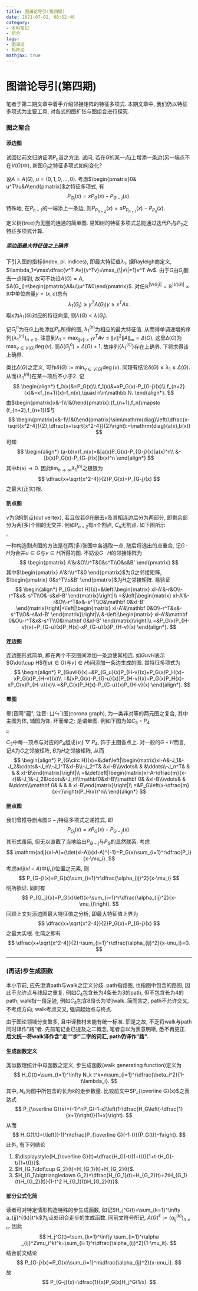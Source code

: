```yaml
---
title: 图谱论导引(第四期)
date: 2021-07-02, 08:52:46
category: 
- 本科笔记
- 组合
tags: 
- 图谱论
- 矩阵论
mathjax: true
---
```


# 图谱论导引(第四期)

笔者于第二期文章中着手介绍邻接矩阵的特征多项式. 本期文章中, 我们仍以特征多项式为主要工具, 对各式的图扩张与图组合进行探究.

### 图之聚合

#### 添边图

试回忆前文归纳证明$P_n$谱之方法. 试问, 若在$G$的某一点$j$上增添一条边(另一端点不在$V(G)$中), 新图$G_j$之特征多项式如何变化?

设$A=A(G)$, $u=(0,1,0,\ldots,0)$. 考虑$\begin{pmatrix}0& u^T\\u&A\end{pmatrix}$之特征多项式, 有
$$
P_{G_j}(x)=xP_G(x)-P_{G-j}(x).
$$
特殊地, 在$P_{n+1}$的一端添上一条边, 则$P_{P_{n+2}}(x)=xP_{P_{n+1}}(x)-P_{P_n}(x)$. 

定义树(tree)为无圈的连通的简单图. 易知树的特征多项式总能通过迭代$P_1$与$P_2$之特征多项式计算. 

##### 添边图最大特征值之上确界

下引入图的指标(index, pl. indices), 即最大特征值$\lambda_1$. 据Rayleigh商定义, $\lambda_1=\max\dfrac{v^T Av}{v^Tv}=\max_{\|v\|=1}v^T Av$. 由于$G$由$G_j$删去一点得到, 故可不妨设$A(G)=A$, $A(G_j)=\begin{pmatrix}A&u\\u^T&0\end{pmatrix}$. 对任$\mathbb R^{|V(G_j)|}=\mathbb R^{|V(G)|}\times \mathbb R$中单位向量$y=(x,c)$总有
$$
\lambda_1(G_j)\geq y^TA(G_j)y\geq x^TAx.
$$
取$x$为$\lambda_1(G)$对应的特征向量, 则$\lambda(G)<\lambda(G_j)$. 

记$G_j^n$为在$G$上$j$处添加$P_n$所得的图, $\lambda_1^{(n)}$为相应的最大特征值. 从而得单调递增的序列$\{\lambda_1^{(n)}\}_{n\geq 0}$. 注意到$\lambda_1=\max_{\|v\|=1}v^T Av\leq\|v\|^2\|A\|_\infty=\Delta (G)$, 这里$\Delta (G)$为$\max_{v\in V(G)}\deg(v)$. 而$\Delta(G_j^n)=\Delta (G)+1$, 故序列$\{\lambda_1^{(n)}\}$存在上确界. 下将求得该上确界. 

类比$\Delta (G)$之定义, 可作$\delta (G):=\min_{v\in V(G)}\deg(v)$. 同理有结论$\delta(G)\leq\lambda_1\leq\Delta(G)$. 从而$\{\lambda_1^{(n)}\}$在某一项后不小于$2$. 记
$$
\begin{align*}
f_0(x)&=P_G(x)\\
f_1(x)&=xP_G(x)-P_{G-j}(x)\\
f_{n+2}(x)&=xf_{n+1}(x)-f_n(x),\quad n\in\mathbb N.
\end{align*}.
$$
由$\begin{pmatrix}x&-1\\1&0\end{pmatrix}:(f_{n+1},f_n)\mapsto (f_{n+2},f_{n+1})$与
$$
\begin{pmatrix}x&-1\\1&0\end{pmatrix}\sim\mathrm{diag}\left(\dfrac{x-\sqrt{x^2-4}}{2},\dfrac{x+\sqrt{x^2-4}}{2}\right):=\mathrm{diag}(a(x),b(x))
$$
可知
$$
\begin{align*}
(a-b)(x)f_n(x)=&[a(x)P_G(x)-P_{G-j}(x)]a(x)^n\\
&-[b(x)P_G(x)-P_{G-j}(x)]b(x)^n
\end{align*}
$$
其中$b(x)\to 0$. 因此$\lim_{n\to\infty} \lambda_1^{(n)}$之极限为
$$
\dfrac{x+\sqrt{x^2-4}}{2}P_G(x)=P_{G-j}(x)
$$
之最大(正实)根.

#### 割点图

$v$为$G$的割点(cut vertex), 若且仅若$G$在删去$v$及其相连边后分为两部分, 即剩余部分为两(多)个图的无交并. 例如$P_{n+2}$有$n$个割点, $C_n$无割点. 如下图所示

<img src="https://files.mdnice.com/user/12571/329d992b-d33b-44d0-8df9-2b3959d05724.png" style="zoom: 33%;" />

一种构造割点图的方法是在两(多)张图中各选取一点, 随后将选出的点重合, 记$G\cdot H$为合并$u\in G$与$v\in H$所得的图. 不妨设$G\cdot H$的邻接矩阵为
$$
\begin{pmatrix}
A'&r&O\\r^T&0&s^T\\O&s&B'
\end{pmatrix}
$$
其中$\begin{pmatrix}
A'&r\\r^T&0
\end{pmatrix}$为$G$之邻接矩阵, $\begin{pmatrix}
0&s^T\\s&B'
\end{pmatrix}$为$H$之邻接矩阵. 易验证
$$
\begin{align*}
P_{G\cdot H}(x)=&\left|\begin{matrix}
xI-A'&-r&O\\-r^T&x&-s^T\\O&-s&xI-B'
\end{matrix}\right|\\
=&\left|\begin{matrix}
xI-A'&-r&O\\-r^T&x&-s^T\\O&\mathbf 0&xI-B'
\end{matrix}\right|+\left|\begin{matrix}
xI-A'&\mathbf 0&O\\-r^T&x&-s^T\\O&-s&xI-B'
\end{matrix}\right|\\
&-\left|\begin{matrix}
xI-A'&\mathbf 0&O\\-r^T&x&-s^T\\O&\mathbf 0&xI-B'
\end{matrix}\right|\\
=&P_G(x)P_{H-v}(x)+P_{G-u}(x)P_H(x)-xP_{G-u}(x)P_{H-v}(x)
\end{align*}.
$$

#### 连边图

连边图形式简单, 即在两个不交图间添加一条边使其相连. 如$GuvH$表示$G\dot\cup H$在$u(\in G)$与$v(\in H)$间添加一条边生成的图. 其特征多项式为
$$
\begin{align*}
P_{GuvH}(x)=&P_{G_u}(x)P_{H-v}(x)+P_G(x)P_H(x)-xP_G(x)P_{H-v}(x)\\
=&[xP_G(x)-P_{G-u}(x)]P_{H-v}(x)+P_G(x)P_H(x)-xP_G(x)P_{H-v}(x)\\
=&P_G(x)P_H(x)-P_{G-u}(x)P_{H-v}(x)
\end{align*}.
$$

#### 晕图

晕(音同"蕴", 注音: ㄩㄣˋ)图(corona graph), 为一类非对等的两元图之复合, 其中主图为体, 辅图为饰, 环而晕之: 是谓晕图. 例如下图为如$C_3\circ P_4$

<img src="https://files.mdnice.com/user/12571/4b7f26ae-1533-487c-8a71-9248077ca4ba.png" style="zoom:50%;" />

$C_3$中每一顶点与对应的$P_4$组成$\{v_i\}\bigtriangledown P_4$, 饰于主图各点上. 对一般的$G\circ H$而言, 记$A$为$G$之邻接矩阵, $B$为$H$之邻接矩阵, 从而
$$
\begin{align*}
P_{G\circ H}(x)=&\det\left|\begin{matrix}xI-A&-J_1&-J_2&\cdots&-J_n\\-J_1^T&xI-B\\-J_2^T& &xI-B\\\vdots& & &\ddots\\-J_n^T& & & & xI-B\end{matrix}\right|\\
=&\det\left|\begin{matrix}xI-A-\dfrac{m}{x-r}I&-J_1&-J_2&\cdots&-J_n\\\mathbf0&xI-B\\\mathbf 0& &xI-B\\\vdots& & &\ddots\\\mathbf 0& & & & xI-B\end{matrix}\right|\\
=&P_G\left(x-\dfrac{m}{x-r}\right)(P_H(x))^n\\
\end{align*}
$$

#### 删点图

我们曾推导删点图$G-j$特征多项式之递推式, 即
$$
P_{G_j}(x)=xP_G(x)-P_{G-j}(x).
$$
其形式虽简, 但无以直截了当地给出$P_{G-j}$与$P_G$的显然联系. 考虑
$$
\mathrm{adj}(xI-A)=(\det(xI-A))(xI-A)^{-1}=P_G(x)\sum_{i=1}^r\dfrac{P_i}{x-\mu_i}.
$$
考虑$\mathrm{adj}(xI-A)$中$(j,j)$位置之元素, 则
$$
P_{G-j}(x)=P_G(x)\sum_{i=1}^r\dfrac{\alpha_{ij}^2}{x-\mu_i}
$$
明所欲证. 同时有
$$
P_{G_j}(x)=P_G(x)\left(x-\sum_{i=1}^r\dfrac{\alpha_{ij}^2}{x-\mu_i}\right).
$$
回顾上文对添边图最大特征值之分析, 即最大特征值上界为
$$
\dfrac{x+\sqrt{x^2-4}}{2}P_G(x)=P_{G-j}(x)
$$
之最大实根. 化简之即有
$$
\dfrac{x+\sqrt{x^2-4}}{2}-\sum_{i=1}^r\dfrac{\alpha_{ij}^2}{x-\mu_i}=0.
$$

***

### (再话)步生成函数

本小节前, 应先澄清path与walk之定义分歧. path指路图, 也指图中包含的路图, 因此不允许点与线段之重复. 例如$C_4$包含长为$4$条长为$3$的path, 但不包含长为$4$的path; walk指一段足迹, 例如$C_4$包含$8$段长为$1$的walk. 简而言之, path不允许交叉, 不考虑方向; walk考虑交叉, 强调起始点与终点.

由于图论领域分支繁多, 且中译教材未能有统一标准. 职是之故, 不乏将walk与path同时译作"路"者. 先前笔记业已提及之二概念, 笔者自以为表意明晰, 悉不再更正. **后文统一将walk译作含"走""步"二字的词汇, path仍译作"路".**

#### 生成函数定义

类似数理统计中母函数之定义, 步生成函数(walk generating function)定义为
$$
H_G(t)=\sum_{t=1}^\infty N_k t^k=n\sum_{i=1}^r\dfrac{\beta_i^2}{1-t\lambda_i}.
$$
其中, $N_k$为图中所包含的长为$k$的走步数量. 比较前文中$P_{\overline G}(x)$之表达式
$$
P_{\overline G}(x)=(-1)^nP_G(-1-x)\left(1-\dfrac{H_G\left(-\dfrac{1}{x+1}\right)}{1+x}\right).
$$
从而
$$
H_G(1/t)=t\left((-1)^n\dfrac{P_{\overline G}(-1-t)}{P_G(t)}-1\right).
$$
此外, 有下列结论

1. $\displaystyle{H_{\overline G}(t)=\dfrac{H_G(-t/(1+t))}{1+t-tH_G(-t/(1+t))}}$.
2. $H_{G_1\dot\cup G_2}(t)=H_{G_1}(t)+H_{G_2}(t)$.
3. $H_{G_1\bigtriangledown G_2}=\dfrac{H_{G_1}(t)+H_{G_2}(t)+2tH_{G_1}(t)H_{G_2}(t)}{1-t^2 H_{G_1}(t)H_{G_2}(t)}$.

#### 部分公式化简

读者可对特定情形构造特殊的步生成函数, 如记$H_j^G(t)=\sum_{k=1}^\infty a_{jj}^{(k)}t^k$为$j$点处闭合走步的生成函数. 同前文符号所记, $A(G)^k:=(a_{ij}^{(k)})_{n\times n}$. 因此
$$
H_j^G(t)=\sum_{k=1}^\infty \sum_{i=1}^r\alpha _{ij}^2\mu_i^kt^k=\sum_{i=1}^r\dfrac{\alpha_{ij}^2}{1-\mu_it}.
$$
结合前文结论
$$
P_{G-j}(x)=P_G(x)\sum_{i=1}^m\dfrac{\alpha_{ij}^2}{x-\mu_i}.
$$
故
$$
P_{G-j}(x)=\dfrac{1}{x}P_G(x)H_j^G(1/x).
$$
